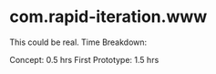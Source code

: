 # com.rapid-iteration.www

This could be real. 
Time Breakdown:

Concept: 0.5 hrs
First Prototype: 1.5 hrs
